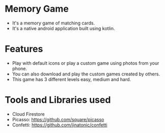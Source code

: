 # Memory Game
* It's a memory game of matching cards.
* It's a native android application built using kotlin.
# Features
* Play with default icons or play a custom game using photos from your phone.
* You can also download and play the custom games created by others.
* This game has 3 different levels easy, medium and hard.
# Tools and Libraries used
* Cloud Firestore
* Picasso: https://github.com/square/picasso
* Confetti: https://github.com/jinatonic/confetti
